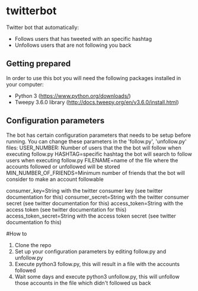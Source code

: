 # twitterbot
Twitter bot that automatically:
- Follows users that has tweeted with an specific hashtag
- Unfollows users that are not following you back

## Getting prepared
In order to use this bot you will need the following packages installed in your computer:
- Python 3 (https://www.python.org/downloads/)
- Tweepy 3.6.0 library (http://docs.tweepy.org/en/v3.6.0/install.html) 

## Configuration parameters
The bot has certain configuration parameters that needs to be setup before running. You can change these parameters in the 'follow.py', 'unfollow.py' files:
USER_NUMBER: Number of users that the the bot will follow when executing follow.py
HASHTAG=specific hashtag the bot will search to follow users when executing follow.py
FILENAME=name of the file where the accounts followed or unfollowed will be stored
MIN_NUMBER_OF_FRIENDS=Minimum number of friends that the bot will consider to make an account followable

consumer_key=String with the twitter consumer key (see twitter documentation for this)
consumer_secret=String with the twitter consumer secret (see twitter documentation for this)
access_token=String with the access token (see twitter documentation for this)
access_token_secret=String with the access token secret (see twitter documentation fo this)

#How to
1. Clone the repo
2. Set up your configuration parameters by editing follow.py and unfollow.py
3. Execute python3 follow.py, this will result in a file with the accounts followed
4. Wait some days and execute python3 unfollow.py, this will unfollow those accounts in the file which didn't followed us back
